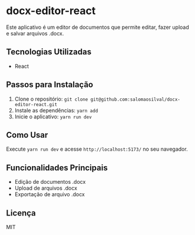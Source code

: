 # docx-editor-react

Este aplicativo é um editor de documentos que permite editar, fazer upload e salvar arquivos .docx.

## Tecnologias Utilizadas

- React

## Passos para Instalação

1. Clone o repositório: `git clone git@github.com:salomaosilval/docx-editor-react.git`
2. Instale as dependências: `yarn add`
3. Inicie o aplicativo: `yarn run dev`

## Como Usar

Execute `yarn run dev` e acesse `http://localhost:5173/` no seu navegador.

## Funcionalidades Principais

- Edição de documentos .docx
- Upload de arquivos .docx
- Exportação de arquivo .docx

## Licença

MIT
